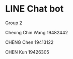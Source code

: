 # LINE Chat bot 
Group 2

Cheong Chin Wang 19482442

CHENG Chen       19413122

CHEN Kun         19426305
